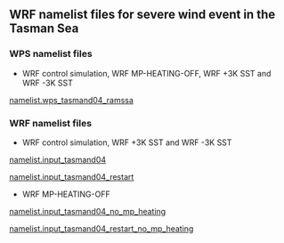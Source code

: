 ## WRF namelist files for severe wind event in the Tasman Sea

### WPS namelist files
- WRF control simulation, WRF MP-HEATING-OFF, WRF +3K SST and WRF -3K SST

[namelist.wps_tasmand04_ramssa](https://github.com/andrewbrown31/Marine-SCW/blob/main/scripts/wrf_setup/namelists/namelist.wps_tasmand04_ramssa)

### WRF namelist files
- WRF control simulation, WRF +3K SST and WRF -3K SST

[namelist.input_tasmand04](https://github.com/andrewbrown31/Marine-SCW/blob/main/scripts/wrf_setup/namelists/namelist.input_tasmand04)

[namelist.input_tasmand04_restart](https://github.com/andrewbrown31/Marine-SCW/blob/main/scripts/wrf_setup/namelists/namelist.input_tasmand04_restart)

- WRF MP-HEATING-OFF

[namelist.input_tasmand04_no_mp_heating](https://github.com/andrewbrown31/Marine-SCW/blob/main/scripts/wrf_setup/namelists/namelist.input_tasmand04_no_mp_heating)

[namelist.input_tasmand04_restart_no_mp_heating](https://github.com/andrewbrown31/Marine-SCW/blob/main/scripts/wrf_setup/namelists/namelist.input_tasmand04_restart_no_mp_heating)
